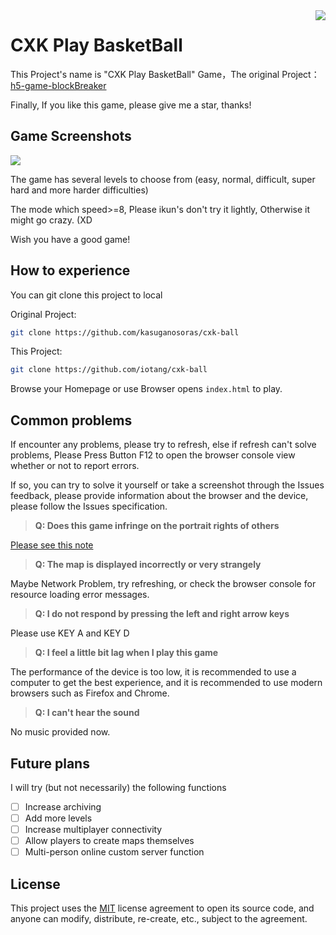 <img src="https://i.imgur.com/aoB8Er1.png" align=right />

# CXK Play BasketBall

This Project's name is "CXK Play BasketBall" Game，The original Project：[h5-game-blockBreaker](https://github.com/yangyunhe369/h5-game-blockBreaker)

Finally, If you like this game, please give me a star, thanks!

## Game Screenshots

![](https://i.imgur.com/gVfLn4a.png)

The game has several levels to choose from (easy, normal, difficult, super hard and more harder difficulties)

The mode which speed>=8, Please ikun's don't try it lightly, Otherwise it might go crazy. (XD

Wish you have a good game!

## How to experience

You can git clone this project to local

Original Project:

```bash
git clone https://github.com/kasuganosoras/cxk-ball
```

This Project:

```bash
git clone https://github.com/iotang/cxk-ball
```

Browse your Homepage or use Browser opens `index.html` to play.

## Common problems

If encounter any problems, please try to refresh, else if refresh can't solve problems, Please Press Button F12 to open the browser console view whether or not to report errors.

If so, you can try to solve it yourself or take a screenshot through the Issues feedback, please provide information about the browser and the device, please follow the Issues specification.

> __Q: Does this game infringe on the portrait rights of others__

[Please see this note](about.md)

> __Q: The map is displayed incorrectly or very strangely__

Maybe Network Problem, try refreshing, or check the browser console for resource loading error messages.

> __Q: I do not respond by pressing the left and right arrow keys__

Please use KEY A and KEY D

> __Q: I feel a little bit lag when I play this game__

The performance of the device is too low, it is recommended to use a computer to get the best experience, and it is recommended to use modern browsers such as Firefox and Chrome.

> __Q: I can't hear the sound__

No music provided now.

## Future plans

I will try (but not necessarily) the following functions

- [ ] Increase archiving
- [ ] Add more levels
- [ ] Increase multiplayer connectivity
- [ ] Allow players to create maps themselves
- [ ] Multi-person online custom server function

## License

This project uses the [MIT](LICENSE) license agreement to open its source code, and anyone can modify, distribute, re-create, etc., subject to the agreement.
